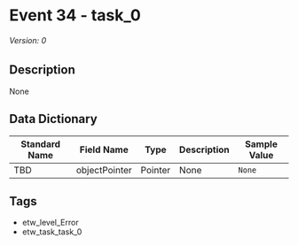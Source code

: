 # Event 34 - task_0
###### Version: 0

## Description
None

## Data Dictionary
|Standard Name|Field Name|Type|Description|Sample Value|
|---|---|---|---|---|
|TBD|objectPointer|Pointer|None|`None`|

## Tags
* etw_level_Error
* etw_task_task_0